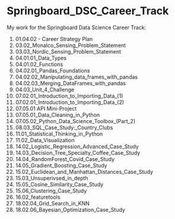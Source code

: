 # Springboard_DSC_Career_Track

My work for the Springboard Data Science Career Track:

<ol><li>01.04.02 - Career Strategy Plan</li>
<li>03.02_Monalco_Sensing_Problem_Statement</li>
<li>03.03_Nordic_Sensing_Problem_Statement</li>
<li>04.01.01_Data_Types</li>
<li>04.01.02_Functions</li>
<li>04.02.01_Pandas_Foundations</li>
<li>04.02.02_Manipulating_data_frames_with_pandas</li>
<li>04.02.03_Merging_DataFrames_with_pandas</li>
<li>04.03_Unit_4_Challenge</li>
<li>07.02.01_Introduction_to_Importing_Data_(1)</li>
<li>07.02.01_Introduction_to_Importing_Data_(2)</li>
<li>07.05.01 API Mini-Project</li>
<li>07.05.01_Data_Cleaning_in_Python</li>
<li>07.05.02_Python_Data_Science_Toolbox_(Part_2)</li>
<li>08.03_SQL_Case_Study:_Country_Clubs</li>
<li>11.01_Statistical_Thinking_in_Python</li>
<li>11.02_Data_Visualization</li>
<li>14.02_Logistic_Regression_Advanced_Case_Study</li>
<li>14.03_Decision_Tree_Specialty_Coffee_Case_Study</li>
<li>14.04_RandomForest_Covid_Case_Study</li>
<li>14.05_Gradient_Boosting_Case_Study</li>
<li>15.02_Euclidean_and_Manhattan_Distances_Case_Study</li>
<li>15.03_Unsuperivsed_in_depth</li>
<li>15.05_Cosine_Similarity_Case_Study</li>
<li>15.06_Clustering_Case_Study</li>
<li>16.02_featuretools</li>
<li>18.02.04_Grid_Search_in_KNN</li>
<li>18.02.06_Bayesian_Optimization_Case_Study</li></ol>
